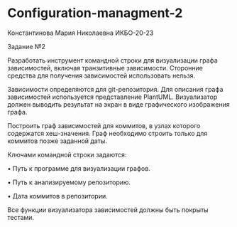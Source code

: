 # Configuration-managment-2
Константинова Мария Николаевна ИКБО-20-23

Задание №2

Разработать инструмент командной строки для визуализации графа 
зависимостей, включая транзитивные зависимости. Сторонние средства для 
получения зависимостей использовать нельзя.

Зависимости определяются для git-репозитория. Для описания графа 
зависимостей используется представление PlantUML. Визуализатор должен 
выводить результат на экран в виде графического изображения графа.

Построить граф зависимостей для коммитов, в узлах которого содержатся 
хеш-значения. Граф необходимо строить только для коммитов позже заданной 
даты.

Ключами командной строки задаются:

• Путь к программе для визуализации графов.

• Путь к анализируемому репозиторию.

• Дата коммитов в репозитории.

Все функции визуализатора зависимостей должны быть покрыты тестами.
